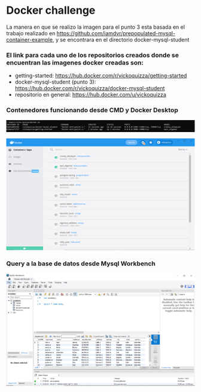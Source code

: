 # Docker challenge

La manera en que se realizo la imagen para el punto 3 esta basada en el trabajo realizado en https://github.com/iamdvr/prepopulated-mysql-container-example, y se encontrara en
el directorio docker-mysql-student

### El link para cada uno de los repositorios creados donde se encuentran las imagenes docker creadas son:
- getting-started: https://hub.docker.com/r/vickoquizza/getting-started
- docker-mysql-student (punto 3): https://hub.docker.com/r/vickoquizza/docker-mysql-student
- repositorio en general: https://hub.docker.com/u/vickoquizza

### Contenedores funcionando desde CMD y Docker Desktop

![contenedores en terminal](https://github.com/vickoquizza/JAVA-SPRING-REST/blob/main/topic4/images/DockerImage1.PNG)

![contenedores en desktop](https://github.com/vickoquizza/JAVA-SPRING-REST/blob/main/topic4/images/DockerImage2.PNG)

### Query a la base de datos desde Mysql Workbench

![query a imagen](https://github.com/vickoquizza/JAVA-SPRING-REST/blob/main/topic4/images/DockerImage3.PNG)
